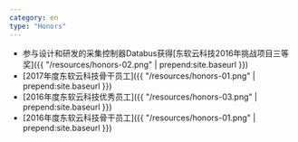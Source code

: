 ```yaml
---
category: en
type: "Honors"
---
```


+ 参与设计和研发的采集控制器Databus获得[东软云科技2016年挑战项目三等奖]({{ "/resources/honors-02.png" | prepend:site.baseurl }})
+ [2017年度东软云科技骨干员工]({{ "/resources/honors-01.png" | prepend:site.baseurl }})
+ [2016年度东软云科技优秀员工]({{ "/resources/honors-03.png" | prepend:site.baseurl }})
+ [2016年度东软云科技骨干员工]({{ "/resources/honors-01.png" | prepend:site.baseurl }})
